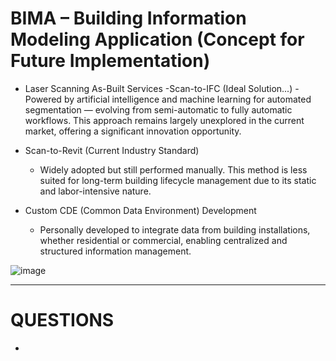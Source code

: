# BIMA – Building Information Modeling Application (Concept for Future Implementation)
- Laser Scanning As-Built Services
    -Scan-to-IFC (Ideal Solution...)
      - Powered by artificial intelligence and machine learning for automated segmentation — evolving from semi-automatic to fully automatic workflows. This approach remains largely unexplored in the current market, offering a significant innovation opportunity.

- Scan-to-Revit (Current Industry Standard)
    - Widely adopted but still performed manually. This method is less suited for long-term building lifecycle management due to its static and labor-intensive nature.

- Custom CDE (Common Data Environment) Development
    - Personally developed to integrate data from building installations, whether residential or commercial, enabling centralized and structured information management.

![image](https://github.com/user-attachments/assets/69c64e37-5dc9-494c-a859-9dbb062e9bbb)

  ----------------------------------------------------------------

  # QUESTIONS

  *
